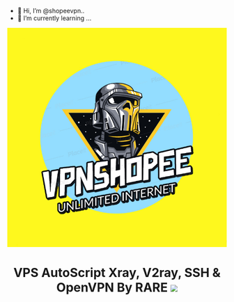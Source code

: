 - 👋 Hi, I’m @shopeevpn..
- 🌱 I’m currently learning ...

<!---
shopeevpn/shopeevpn is a ✨ special ✨ repository because its `README.md` (this file) appears on your GitHub profile.
You can click the Preview link to take a look at your changes.
--->
<p align="center">
<img src="https://raw.githubusercontent.com/shopeevpn/inject-data/main/raw/VPNSHOPEE-2.jpg">
   </p>
<h1 align="center"> VPS AutoScript Xray, V2ray, SSH & OpenVPN By RARE <img src="https://img.shields.io/badge/FREE Version-1.1-blue.svg"></h1>

